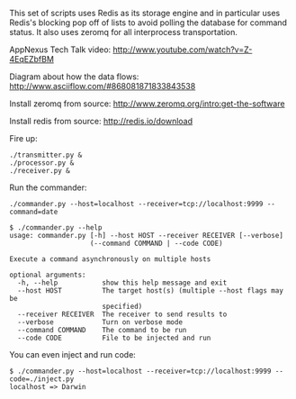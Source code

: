 This set of scripts uses Redis as its storage engine and in particular
uses Redis's blocking pop off of lists to avoid polling the database for command
status. It also uses zeromq for all interprocess transportation.

AppNexus Tech Talk video:
http://www.youtube.com/watch?v=Z-4EqEZbfBM

Diagram about how the data flows:
http://www.asciiflow.com/#868081871833843538

Install zeromq from source:
http://www.zeromq.org/intro:get-the-software

Install redis from source:
http://redis.io/download

Fire up:

```shell
./transmitter.py &
./processor.py &
./receiver.py &
```

Run the commander:

```shell
./commander.py --host=localhost --receiver=tcp://localhost:9999 --command=date
```
```shell
$ ./commander.py --help
usage: commander.py [-h] --host HOST --receiver RECEIVER [--verbose]
                    (--command COMMAND | --code CODE)

Execute a command asynchronously on multiple hosts

optional arguments:
  -h, --help           show this help message and exit
  --host HOST          The target host(s) (multiple --host flags may be
                       specified)
  --receiver RECEIVER  The receiver to send results to
  --verbose            Turn on verbose mode
  --command COMMAND    The command to be run
  --code CODE          File to be injected and run
```

You can even inject and run code:

```shell
$ ./commander.py --host=localhost --receiver=tcp://localhost:9999 --code=./inject.py
localhost => Darwin
```
